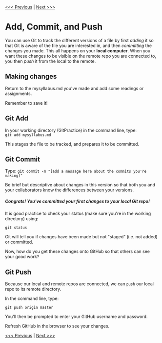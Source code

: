 [<<< Previous](github.md) | [Next >>>](gitpull.md)

# Add, Commit, and Push

You can use Git to track the different versions of a file by first _adding_ it so that Git is aware of the file you are interested in, and then _committing_ the changes you made. This all happens on your **local computer**. When you want these changes to be visible on the remote repo you are connected to, you then _push_ it from the local to the remote.

## Making changes

Return to the mysyllabus.md you've made and add some readings or assignments.

Remember to save it!

## Git Add

In your working directory (GitPractice) in the command line, type:  
`git add mysyllabus.md`

This stages the file to be tracked, and prepares it to be committed.  

## Git Commit
Type: `git commit -m "[add a message here about the commits you're making]"`

Be brief but descriptive about changes in this version so that both you and your collaborators know the differences between your versions. 

##### Congrats! You've committed your first changes to your _local_ Git repo! 

It is good practice to check your status (make sure you're in the working directory) using:

`git status`

Git will tell you if changes have been made but not "staged" (i.e. not added) or committed. 

 
Now, how do you get these changes onto GitHub so that others can see your good work?

## Git Push

Because our local and remote repos are connected, we can `push` our local repo to its remote directory. 

In the command line, type:

`git push origin master`

You'll then be prompted to enter your GitHub username and password.

Refresh GitHub in the browser to see your changes. 


[<<< Previous](github.md) | [Next >>>](gitpull.md)

